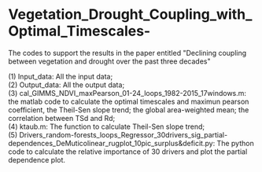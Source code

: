 # Vegetation_Drought_Coupling_with_Optimal_Timescales-
The codes to support the results in the paper entitled "Declining coupling between vegetation and drought over the past three decades"  
  
(1) Input_data: All the input data;  
(2) Output_data: All the output data;  
(3) cal_GIMMS_NDVI_maxPearson_01-24_loops_1982-2015_17windows.m: the matlab code to calculate the optimal timescales and maximun pearson coefficient, the Theil-Sen slope trend; the global area-weighted mean; the correlation between TSd and Rd;  
(4) ktaub.m: The function to calculate Theil-Sen slope trend;  
(5) Drivers_random-forests_loops_Regressor_30drivers_sig_partial-dependences_DeMuticolinear_rugplot_10pic_surplus&deficit.py: The python code to calculate the relative importance of 30 drivers and plot the partial dependence plot.

